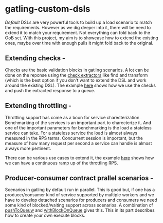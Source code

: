 # gatling-custom-dsls

_Default_ DSLs are very powerful tools to build up a load scenario to match the requirements. However as we dig deeper into it, there will be need to extend it to match your requirement. Not everything can fold back to the OoB set. With this project, my aim is to showcase how to extend the existing ones, maybe over time with enough pulls it might fold back to the original.

## Extending checks - 
[Checks](http://gatling.io/docs/2.2.1/http/http_check.html) are the basic validation blocks in gatling scenarios. A lot can be done on the reponse using the [check extractors](http://gatling.io/docs/2.2.1/http/http_check.html#http-check-extracting) like find and transform (which is the best option if you don't want to extend the DSL and work around the existing DSL). The example [here]() shows how we use the checks and push the extracted response to a queue.

## Extending throttling - 
Throttling support has come as a boon for service charecterization. Benchmarking of the services is an important part to charecterize it. And one of the important parameters for benchmarking is the load a stateless service can take. For a stateless service the load is almost always measured in the RPS terms. Concurrent session is important, but the measure of how many request per second a service can handle is almost always more pertinent.

There can be various use cases to extend it, the example [here]() shows how we can have a continuous ramp up of the throttling RPS.

## Producer-consumer contract prallel scenarios - 
Scenarios in gatling by default run in parallel. This is good but, if one has a producer/consumer kind of service supported by multiple workers and we have to develop detached scenarios for producers and consumers we need some kind of blocked/waiting support across scenarios. A combination of [pushToQueuw]() and [withBlockOnQueue]() gives this. This in its part describes how to create your own execute blocks.

